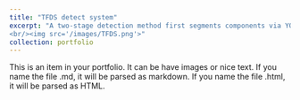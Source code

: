 ```yaml
---
title: "TFDS detect system"
excerpt: "A two-stage detection method first segments components via YOLOV5, reducing manual feature extraction time, then diagnoses faults using classifiers, lowering false alarm and omission rates for rolling bearing oil leakage, bolt loosening, and plate deviation. A PyQT5-based UI provides clear feedback on detection results.
<br/><img src='/images/TFDS.png'>"
collection: portfolio
---
```


This is an item in your portfolio. It can be have images or nice text. If you name the file .md, it will be parsed as markdown. If you name the file .html, it will be parsed as HTML. 
